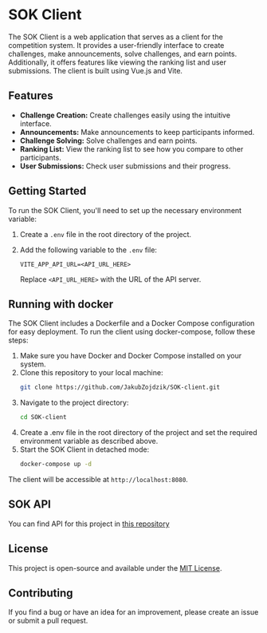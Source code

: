 # SOK Client

The SOK Client is a web application that serves as a client for the competition system. It provides a user-friendly interface to create challenges, make announcements, solve challenges, and earn points. Additionally, it offers features like viewing the ranking list and user submissions. The client is built using Vue.js and Vite.

## Features

- **Challenge Creation:** Create challenges easily using the intuitive interface.
- **Announcements:** Make announcements to keep participants informed.
- **Challenge Solving:** Solve challenges and earn points.
- **Ranking List:** View the ranking list to see how you compare to other participants.
- **User Submissions:** Check user submissions and their progress.

## Getting Started

To run the SOK Client, you'll need to set up the necessary environment variable:

1. Create a `.env` file in the root directory of the project.
2. Add the following variable to the `.env` file:

   ```env
   VITE_APP_API_URL=<API_URL_HERE>
   ```

   Replace `<API_URL_HERE>` with the URL of the API server.

## Running with docker

The SOK Client includes a Dockerfile and a Docker Compose configuration for easy deployment. To run the client using docker-compose, follow these steps:

1. Make sure you have Docker and Docker Compose installed on your system.
2. Clone this repository to your local machine:
    ```sh
    git clone https://github.com/JakubZojdzik/SOK-client.git
    ```
3. Navigate to the project directory:
    ```sh
    cd SOK-client
    ```
4. Create a .env file in the root directory of the project and set the required environment variable as described above.
5. Start the SOK Client in detached mode:
    ```sh
    docker-compose up -d
    ```

The client will be accessible at `http://localhost:8080`.

## SOK API

You can find API for this project in [this repository](https://github.com/JakubZojdzik/SOK-api)

## License

This project is open-source and available under the [MIT License](LICENSE).

## Contributing

If you find a bug or have an idea for an improvement, please create an issue or submit a pull request.
